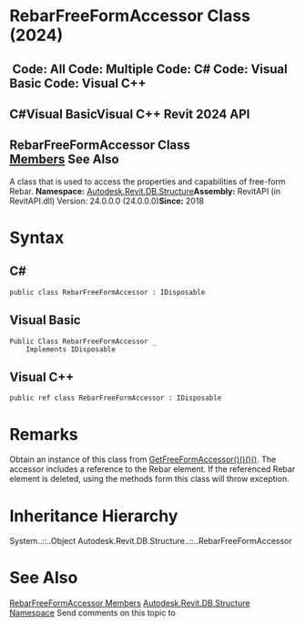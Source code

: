 # RebarFreeFormAccessor Class (2024)

﻿
 Code: All Code: Multiple Code: C# Code: Visual Basic Code: Visual C++   
---  
C#Visual BasicVisual C++
Revit 2024 API  
---  
RebarFreeFormAccessor Class  
[Members](a618cc23-3731-2d6d-fa8d-c773ae9469e7.md "RebarFreeFormAccessor Members") See Also  
---  
A class that is used to access the properties and capabilities of free-form Rebar. 
**Namespace:** [Autodesk.Revit.DB.Structure](d586b341-f687-9d90-e96d-255806b7d4fc.md "Autodesk.Revit.DB.Structure Namespace")**Assembly:** RevitAPI (in RevitAPI.dll) Version: 24.0.0.0 (24.0.0.0)**Since:** 2018 
# Syntax
C#  
---  
```text
public class RebarFreeFormAccessor : IDisposable
```
  
Visual Basic  
---  
```text
Public Class RebarFreeFormAccessor _
	Implements IDisposable
```
  
Visual C++  
---  
```text
public ref class RebarFreeFormAccessor : IDisposable
```
  
# Remarks
Obtain an instance of this class from [GetFreeFormAccessor()()()()](67be446c-e2e1-9dfe-315f-f5d6adc779b9.md "GetFreeFormAccessor Method"). The accessor includes a reference to the Rebar element. If the referenced Rebar element is deleted, using the methods form this class will throw exception. 
# Inheritance Hierarchy
System..::..Object Autodesk.Revit.DB.Structure..::..RebarFreeFormAccessor
# See Also
[RebarFreeFormAccessor Members](a618cc23-3731-2d6d-fa8d-c773ae9469e7.md "RebarFreeFormAccessor Members")
[Autodesk.Revit.DB.Structure Namespace](d586b341-f687-9d90-e96d-255806b7d4fc.md "Autodesk.Revit.DB.Structure Namespace")
Send comments on this topic to 